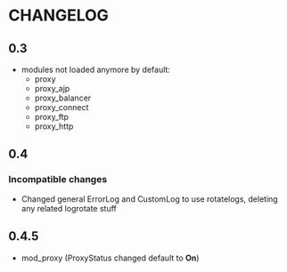 # CHANGELOG

## 0.3

* modules not loaded anymore by default:
  * proxy
  * proxy_ajp
  * proxy_balancer
  * proxy_connect
  * proxy_ftp
  * proxy_http

## 0.4

### Incompatible changes

* Changed general ErrorLog and CustomLog to use rotatelogs, deleting any related logrotate stuff

## 0.4.5

* mod_proxy (ProxyStatus changed default to **On**)
